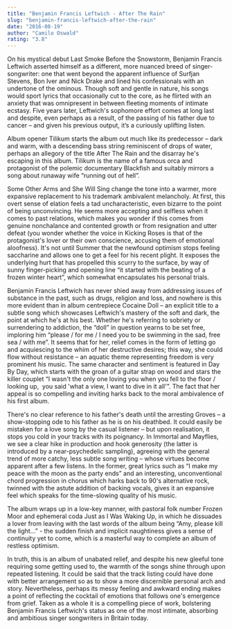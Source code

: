 ```yaml
---
title: "Benjamin Francis Leftwich - After The Rain"
slug: "benjamin-francis-leftwich-after-the-rain"
date: "2016-08-19"
author: "Camilo Oswald"
rating: "3.8"
---
```


On his mystical debut Last Smoke Before the Snowstorm, Benjamin Francis Leftwich asserted himself as a different, more nuanced breed of singer-songwriter: one that went beyond the apparent influence of Surfjan Stevens, Bon Iver and Nick Drake and lined his confessionals with an undertone of the ominous. Though soft and gentle in nature, his songs would sport lyrics that occasionally cut to the core, as he flirted with an anxiety that was omnipresent in between fleeting moments of intimate ecstasy. Five years later, Leftwich's sophomore effort comes at long last and despite, even perhaps as a result, of the passing of his father due to cancer – and given his previous output, it’s a curiously uplifting listen.

Album opener Tilikum starts the album out much like its predecessor – dark and warm, with a descending bass string reminiscent of drops of water, perhaps an allegory of the title After The Rain and the disarray he's escaping in this album. Tilikum is the name of a famous orca and protagonist of the polemic documentary Blackfish and suitably mirrors a song about runaway wife “running out of hell”.

Some Other Arms and She Will Sing change the tone into a warmer, more expansive replacement to his trademark ambivalent melancholy. At first, this overt sense of elation feels a tad uncharacteristic, even bizarre to the point of being unconvincing. He seems more accepting and selfless when it comes to past relations, which makes you wonder if this comes from genuine nonchalance and contented growth or from resignation and utter defeat (you wonder whether the voice in Kicking Roses is that of the protagonist's lover or their own conscience, accusing them of emotional aloofness). It's not until Summer that the newfound optimism stops feeling saccharine and allows one to get a feel for his recent plight. It exposes the underlying hurt that has propelled this scurry to the surface, by way of sunny finger-picking and opening line “it started with the beating of a frozen winter heart”, which somewhat encapsulates his personal trials.

Benjamin Francis Leftwich has never shied away from addressing issues of substance in the past, such as drugs, religion and loss, and nowhere is this more evident than in album centrepiece Cocaine Doll – an explicit title to a subtle song which showcases Leftwich's mastery of the soft and dark, the point at which he's at his best. Whether he's referring to sobriety or surrendering to addiction, the “doll” in question yearns to be set free, imploring him “please / for me / I need you to be swimming in the sad, free sea / with me”. It seems that for her, relief comes in the form of letting go and acquiescing to the whim of her destructive desires; this way, she could flow without resistance – an aquatic theme representing freedom is very prominent his music. The same character and sentiment is featured in Day By Day, which starts with the groan of a guitar strap on wood and stars the killer couplet “I wasn't the only one loving you when you fell to the floor / looking up,  you said 'what a view, I want to dive in it all'”. The fact that her appeal is so compelling and inviting harks back to the moral ambivalence of his first album.

There's no clear reference to his father's death until the arresting Groves – a show-stopping ode to his father as he is on his deathbed. It could easily be mistaken for a love song by the casual listener – but upon realisation, it stops you cold in your tracks with its poignancy. In Immortal and Mayflies, we see a clear hike in production and hook generosity (the latter is introduced by a near-psychedelic sampling), agreeing with the general trend of more catchy, less subtle song writing – whose virtues become apparent after a few listens. In the former, great lyrics such as “I make my peace with the moon as the party ends” and an interesting, unconventional chord progression in chorus which harks back to 90's alternative rock, twinned with the astute addition of backing vocals, gives it an expansive feel which speaks for the time-slowing quality of his music.

The album wraps up in a low-key manner, with pastoral folk number Frozen Moor and ephemeral coda Just as I Was Waking Up, in which he dissuades a lover from leaving with the last words of the album being “Amy, please kill the light...” - the sudden finish and implicit naughtiness gives a sense of continuity yet to come, which is a masterful way to complete an album of restless optimism.

In truth, this is an album of unabated relief, and despite his new gleeful tone requiring some getting used to, the warmth of the songs shine through upon repeated listening. It could be said that the track listing could have done with better arrangement so as to show a more discernible personal arch and story. Nevertheless, perhaps its messy feeling and awkward ending makes a point of reflecting the cocktail of emotions that follows one's emergence from grief. Taken as a whole it is a compelling piece of work, bolstering Benjamin Francis Leftwich's status as one of the most intimate, absorbing and ambitious singer songwriters in Britain today.
